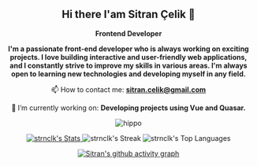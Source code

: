 
<div align="center">

## Hi there I'am Sitran Çelik 👋

</div>

<div align="center">

 **Frontend Developer**
</div>

<div align="center">

**I'm a passionate front-end developer who is always working on exciting projects. I love building interactive and user-friendly web applications, and I constantly strive to improve my skills in various areas. I'm always open to learning new technologies and developing myself in any field.**

</div>



<div align="center">

📫 How to contact me: **sitran.celik@gmail.com**
</div>
<div align="center">

🔭 I’m currently working on: **Developing projects using Vue and Quasar.**

</div>



<div align="center">

![hippo](https://i.giphy.com/media/v1.Y2lkPTc5MGI3NjExenV2bXc0bGpoazk5ZHl4cmpueTdqc3N2aXBnMnAxNWgzbjQ5dXZ3YyZlcD12MV9pbnRlcm5hbF9naWZfYnlfaWQmY3Q9Zw/GQty4dYXeVkOeMzqVx/giphy.gif)

</div>


<div align="center">

[![strnclk's Stats](https://github-readme-stats.vercel.app/api?username=strnclk&theme=onedark&show_icons=true&hide_border=true&count_private=true)
](url)![strnclk's Streak](https://github-readme-streak-stats.herokuapp.com/?user=strnclk&theme=onedark&hide_border=true)
![strnclk's Top Languages](https://github-readme-stats.vercel.app/api/top-langs/?username=strnclk&theme=onedark&show_icons=true&hide_border=true&layout=compact)


</div>

<div align="center">

[![Sitran's github activity graph](https://github-readme-activity-graph.vercel.app/graph?username=strnclk&bg_color=272b33&color=f2ca80&line=fa787e&point=8fb876&area=true&hide_border=true)](https://github.com/ashutosh00710/github-readme-activity-graph)

</div>











<!-- <div>

 
- 🔭 I’m currently working on ...
- 🌱 I’m currently learning ...
- 👯 I’m looking to collaborate on ...
- 🤔 I’m looking for help with ...
- 💬 Ask me about ...
- 📫 How to reach me: ...
- 😄 Pronouns: ...
- ⚡ Fun fact: ...

</div> -->

<!--
**strnclk/strnclk** is a ✨ _special_ ✨ repository because its `README.md` (this file) appears on your GitHub profile.

Here are some ideas to get you started:

- 🔭 I’m currently working on ...
- 🌱 I’m currently learning ...
- 👯 I’m looking to collaborate on ...
- 🤔 I’m looking for help with ...
- 💬 Ask me about ...
- 📫 How to reach me: ...
- 😄 Pronouns: ...
- ⚡ Fun fact: ...
-->
